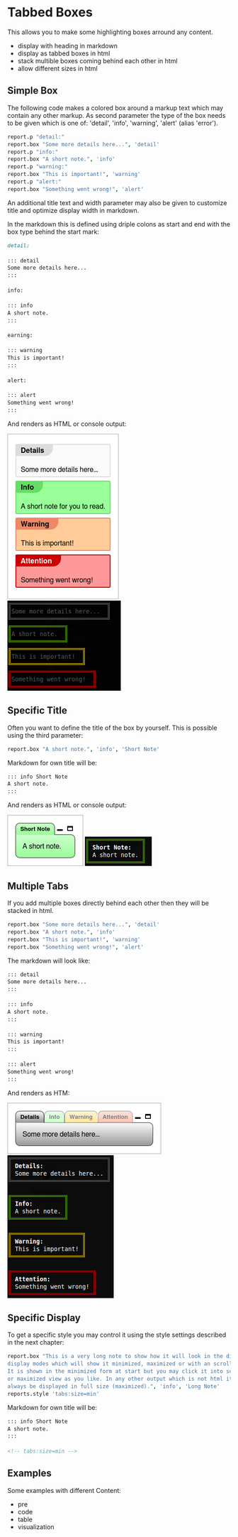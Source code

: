 Tabbed Boxes
=====================================================================
This allows you to make some highlighting boxes arround any content.

- display with heading in markdown
- display as tabbed boxes in html
- stack multible boxes coming behind each other in html
- allow different sizes in html


Simple Box
------------------------------------------------------------------
The following code makes a colored box around a markup text which may contain
any other markup. As second parameter the type of the box needs to be given
which is one of: 'detail', 'info', 'warning', 'alert' (alias 'error').

``` coffee
report.p "detail:"
report.box "Some more details here...", 'detail'
report.p "info:"
report.box "A short note.", 'info'
report.p "warning:"
report.box "This is important!", 'warning'
report.p "alert:"
report.box "Something went wrong!", 'alert'
```

An additional title text and width parameter may also be given to customize title
and optimize display width in markdown.

In the markdown this is defined using driple colons as start and end with the
box type behind the start mark:

``` markdown
detail:

::: detail
Some more details here...
:::

info:

::: info
A short note.
:::

earning:

::: warning
This is important!
:::

alert:

::: alert
Something went wrong!
:::
```

And renders as HTML or console output:

![html](../examples/box.png) ![console](../examples/box.console.png)


Specific Title
-----------------------------------------------------------------
Often you want to define the title of the box by yourself. This is possible using
the third parameter:

``` coffee
report.box "A short note.", 'info', 'Short Note'
```

Markdown for own title will be:

``` markdown
::: info Short Note
A short note.
:::
```

And renders as HTML or console output:

![html](../examples/box-title.png) ![console](../examples/box-title.console.png)


Multiple Tabs
-----------------------------------------------------------------
If you add multiple boxes directly behind each other then they will be stacked
in html.

``` coffee
report.box "Some more details here...", 'detail'
report.box "A short note.", 'info'
report.box "This is important!", 'warning'
report.box "Something went wrong!", 'alert'
```

The markdown will look like:

``` markdown
::: detail
Some more details here...
:::

::: info
A short note.
:::

::: warning
This is important!
:::

::: alert
Something went wrong!
:::
```

And renders as HTM:

![html](../examples/box-stack.png) ![console](../examples/box-stack.console.png)


Specific Display
-----------------------------------------------------------------
To get a specific style you may control it using the style settings described
in the next chapter:

``` coffee
report.box "This is a very long note to show how it will look in the different
display modes which will show it minimized, maximized or with an scroll bar.
It is shown in the minimized form at start but you may click it into scroll
or maximized view as you like. In any other output which is not html it will
always be displayed in full size (maximized).", 'info', 'Long Note'
reports.style 'tabs:size=min'
```

Markdown for own title will be:

``` markdown
::: info Short Note
A short note.
:::

<!-- tabs:size=min -->
```


Examples
-----------------------------------------------------------------
Some examples with different Content:

- pre
- code
- table
- visualization
